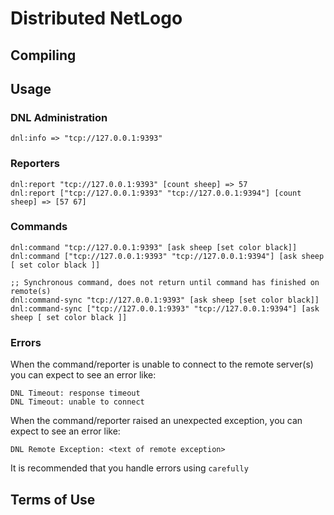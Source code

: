 # Distributed NetLogo

## Compiling

## Usage


### DNL Administration
```
dnl:info => "tcp://127.0.0.1:9393"
```

### Reporters
```
dnl:report "tcp://127.0.0.1:9393" [count sheep] => 57
dnl:report ["tcp://127.0.0.1:9393" "tcp://127.0.0.1:9394"] [count sheep] => [57 67]
```

### Commands
```
dnl:command "tcp://127.0.0.1:9393" [ask sheep [set color black]]
dnl:command ["tcp://127.0.0.1:9393" "tcp://127.0.0.1:9394"] [ask sheep [ set color black ]]
```

```
;; Synchronous command, does not return until command has finished on remote(s)
dnl:command-sync "tcp://127.0.0.1:9393" [ask sheep [set color black]]
dnl:command-sync ["tcp://127.0.0.1:9393" "tcp://127.0.0.1:9394"] [ask sheep [ set color black ]]
```

### Errors

When the command/reporter is unable to connect to the remote server(s) you can expect to see an error like:

```
DNL Timeout: response timeout
DNL Timeout: unable to connect
```

When the command/reporter raised an unexpected exception, you can expect to see an error like:

```
DNL Remote Exception: <text of remote exception>
```

It is recommended that you handle errors using `carefully`

## Terms of Use
